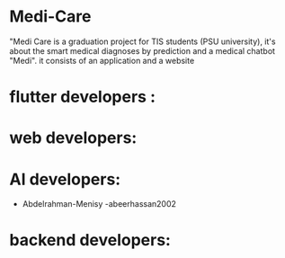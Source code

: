 # Medi-Care
"Medi Care is a graduation project for TIS students (PSU university), it's about the smart medical diagnoses by prediction and a medical chatbot "Medi". it consists of an application and a website

# flutter developers :




# web developers:



# AI developers:
- Abdelrahman-Menisy
-abeerhassan2002

# backend developers:
